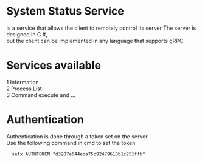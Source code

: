 # System Status Service
Is a service that allows the client to remotely control its server
The server is designed in C #,<br> but the client can be implemented in any language that supports gRPC.

# Services available
1 Information<br>
2 Process List<br>
3 Command execute and ...

# Authentication
Authentication is done through a token set on the server<br>
Use the following command in cmd to set the token
```shell
  setx AUTHTOKEN "d3207e644eca75c92479618b1c251ffb"
```
